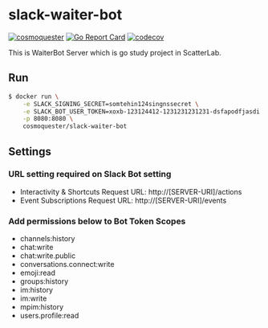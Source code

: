 # slack-waiter-bot

[![cosmoquester](https://circleci.com/gh/cosmoquester/slack-waiter-bot.svg?style=svg)](https://app.circleci.com/pipelines/github/cosmoquester/slack-waiter-bot)
[![Go Report Card](https://goreportcard.com/badge/github.com/cosmoquester/slack-waiter-bot)](https://goreportcard.com/report/github.com/cosmoquester/slack-waiter-bot)
[![codecov](https://codecov.io/gh/cosmoquester/slack-waiter-bot/branch/master/graph/badge.svg?token=B8MCqXb1bZ)](https://codecov.io/gh/cosmoquester/slack-waiter-bot)

This is WaiterBot Server which is go study project in ScatterLab.

## Run

```sh
$ docker run \
    -e SLACK_SIGNING_SECRET=somtehin124singnssecret \
    -e SLACK_BOT_USER_TOKEN=xoxb-123124412-1231231231231-dsfapodfjasdi \
    -p 8080:8080 \
    cosmoquester/slack-waiter-bot
```

## Settings

### URL setting required on Slack Bot setting

- Interactivity & Shortcuts Request URL: http://[SERVER-URI]/actions
- Event Subscriptions Request URL: http://[SERVER-URI]/events

### Add permissions below to Bot Token Scopes

- channels:history
- chat:write
- chat:write.public
- conversations.connect:write
- emoji:read
- groups:history
- im:history
- im:write
- mpim:history
- users.profile:read
